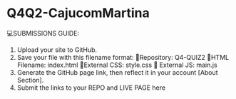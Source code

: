 # Q4Q2-CajucomMartina
💻SUBMISSIONS GUIDE:
1. Upload your site to GitHub.
2. Save your file with this filename format:
      💜Repository: Q4-QUIZ2
      💜HTML Filename: index.html
      💜External CSS: style.css
      💜 External JS: main.js
3. Generate the GitHub page link, then reflect it in your account [About Section].
4. Submit the links to your REPO and LIVE PAGE here

